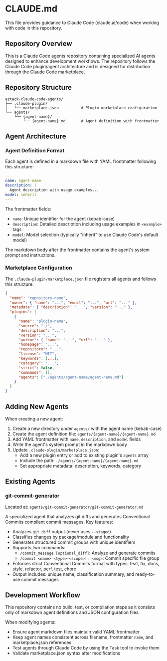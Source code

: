 # CLAUDE.md

This file provides guidance to Claude Code (claude.ai/code) when working with code in this repository.

## Repository Overview

This is a Claude Code agents repository containing specialized AI agents designed to enhance development workflows. The repository follows the Claude Code plugin/agent architecture and is designed for distribution through the Claude Code marketplace.

## Repository Structure

```
aztack-claude-code-agents/
├── .claude-plugin/
│   └── marketplace.json          # Plugin marketplace configuration
└── agents/
    └── {agent-name}/
        └── {agent-name}.md       # Agent definition with frontmatter
```

## Agent Architecture

### Agent Definition Format

Each agent is defined in a markdown file with YAML frontmatter following this structure:

```yaml
---
name: agent-name
description: |
  Agent description with usage examples...
model: inherit
---
```

The frontmatter fields:
- `name`: Unique identifier for the agent (kebab-case)
- `description`: Detailed description including usage examples in `<example>` tags
- `model`: Model selection (typically "inherit" to use Claude Code's default model)

The markdown body after the frontmatter contains the agent's system prompt and instructions.

### Marketplace Configuration

The `.claude-plugin/marketplace.json` file registers all agents and follows this structure:

```json
{
  "name": "repository-name",
  "owner": { "name": "...", "email": "...", "url": "..." },
  "metadata": { "description": "...", "version": "..." },
  "plugins": [
    {
      "name": "plugin-name",
      "source": "./",
      "description": "...",
      "version": "...",
      "author": { "name": "...", "url": "..." },
      "homepage": "...",
      "repository": "...",
      "license": "MIT",
      "keywords": [...],
      "category": "...",
      "strict": false,
      "commands": [],
      "agents": ["./agents/agent-name/agent-name.md"]
    }
  ]
}
```

## Adding New Agents

When creating a new agent:

1. Create a new directory under `agents/` with the agent name (kebab-case)
2. Create the agent definition file: `agents/{agent-name}/{agent-name}.md`
3. Add YAML frontmatter with `name`, `description`, and `model` fields
4. Write the agent's system prompt in the markdown body
5. Update `.claude-plugin/marketplace.json`:
   - Add a new plugin entry or add to existing plugin's `agents` array
   - Include the path: `./agents/{agent-name}/{agent-name}.md`
   - Set appropriate metadata: description, keywords, category

## Existing Agents

### git-commit-generator

Located at: `agents/git-commit-generator/git-commit-generator.md`

A specialized agent that analyzes git diffs and generates Conventional Commits compliant commit messages. Key features:
- Analyzes `git diff` output (never uses `--staged`)
- Classifies changes by package/module and functionality
- Generates structured commit groups with unique identifiers
- Supports two commands:
  - `/commit_message [optional_diff]`: Analyze and generate commits
  - `/commit <name> <type>(<scope>): <msg>`: Commit specific file group
- Enforces strict Conventional Commits format with types: feat, fix, docs, style, refactor, perf, test, chore
- Output includes: unique name, classification summary, and ready-to-use commit messages

## Development Workflow

This repository contains no build, test, or compilation steps as it consists only of markdown agent definitions and JSON configuration files.

When modifying agents:
- Ensure agent markdown files maintain valid YAML frontmatter
- Keep agent names consistent across filename, frontmatter `name`, and marketplace.json references
- Test agents through Claude Code by using the Task tool to invoke them
- Validate marketplace.json syntax after modifications

